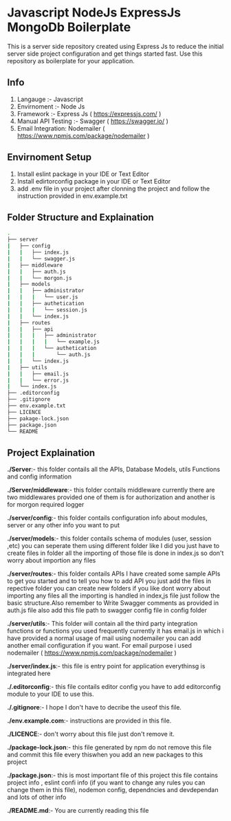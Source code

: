# Javascript NodeJs ExpressJs MongoDb Boilerplate

This is a server side repository created using Express Js to reduce the initial server side project configuration and get things started fast. Use this repository as boilerplate for your application.

## Info

1. Langauge :- Javascript
2. Envirnoment :- Node Js
3. Framework :- Express Js ( https://expressjs.com/ )
4. Manual API Testing :- Swagger ( https://swagger.io/ )
5. Email Integration: Nodemailer ( https://www.npmjs.com/package/nodemailer )

## Envirnoment Setup

1. Install eslint package in your IDE or Text Editor
2. Install edirtorconfig package in your IDE or Text Editor
3. add .env file in your project after clonning the project and follow the instruction provided in env.example.txt

## Folder Structure and Explaination

```bash
.
├── server
|   ├── config
|   |   ├── index.js
|   |   └── swagger.js
|   ├── middleware
|   |   ├── auth.js
|   |   └── morgon.js
|   ├── models
|   |   ├── administrator
|   |   |   └── user.js
|   |   ├── authetication
|   |   |   └── session.js
|   |   └── index.js
|   ├── routes
|   |   ├── api
|   |   |   ├── administrator
|   |   |   |   └── example.js
|   |   |   └── authetication
|   |   |       └── auth.js
|   |   └── index.js
|   ├── utils
|   |   ├── email.js
|   |   └── error.js
|   └── index.js
├── .editorconfig
├── .gitignore
├── env.example.txt
├── LICENCE
├── pakage-lock.json
├── package.json
└── README
```

## Project Explaination

**./Server**:- this folder contails all the APIs, Database Models, utils Functions and config information

**./Server/middleware**:- this folder contails middleware currently there are two middlewares provided one of them is for authorization and another is for morgon required logger

**./server/config**:- this folder contails configuration info about modules, server or any other info you want to put

**./server/models**:- this folder contails schema of modules (user, session ,etc) you can seperate them using different folder like I did you just have to create files in folder all the importing of those file is done in index.js so don't worry about importion any files

**./server/routes**:- this folder contails APIs I have created some sample APIs to get you started and to tell you how to add API you just add the files in repective folder you can create new folders if you like dont worry about importing any files all the importing is handled in index,js file just follow the basic structure.Also remember to Write Swagger comments as provided in auth.js file also add this file path to swagger config file in config folder

**./server/utils**:- This folder will contain all the third party integration functions or functions you used frequently currently it has email.js in which i have provided a normal usage of mail using nodemailer you can add another email configuration if you want. For email purpose i used nodemailer ( https://www.npmjs.com/package/nodemailer )

**./server/index.js**:- this file is entry point for application everythinsg is integrated here

**./.editorconfig**:- this file contails editor config you have to add editorconfig module to your IDE to use this.

**./.gitignore**:- I hope I don't have to decribe the useof this file.

**./env.example.com**:- instructions are provided in this file.

**./LICENCE**:- don't worry about this file just don't remove it.

**./package-lock.json**:- this file generated by npm do not remove this file and commit this file every thiswhen you add an new packages to this project

**./package.json**:- this is most important file of this project this file contains project info , eslint confi info (if you want to change any rules you can change them in this file), nodemon config, dependncies and devdependan and lots of other info

**./README.md**:- You are currently reading this file
